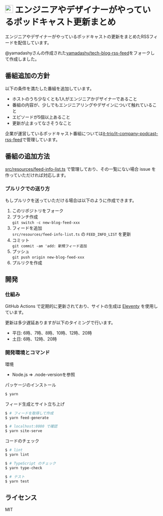 # <img src="src/site/images/icon-transparent.png" height=26> エンジニアやデザイナーがやっているポッドキャスト更新まとめ

エンジニアやデザイナーがやっているポッドキャストの更新をまとめたRSSフィードを配信しています。

@yamadashyさんの作成された[yamadashy/tech-blog-rss-feed](https://yamadashy.github.io/tech-blog-rss-feed/)をフォークして作成しました。


## 番組追加の方針

以下の条件を満たした番組を追加しています。

- ホストのうち少なくとも1人がエンジニアかデザイナーであること
- 番組の内容が、少しでもエンジニアリングやデザインについて触れていること
- エピソードが5個以上あること
- 更新が止まってなさそうなこと

企業が運営しているポッドキャスト番組については[it-trio/it-company-podcast-rss-feed](https://github.com/it-trio/it-company-podcast-rss-feed)で管理しています。

## 番組の追加方法
[src/resources/feed-info-list.ts](https://github.com/it-trio/engineer-designer-podcast-rss/blob/main/src/resources/feed-info-list.ts) で管理しており、その一覧にない場合 issue を作っていただければ対応します。  

### プルリクでの送り方
もしプルリクを送っていただける場合は以下のように作成できます。

1. このリポジトリをフォーク
2. ブランチ作成  
   `git switch -c new-blog-feed-xxx`
3. フィードを追加  
   `src/resources/feed-info-list.ts` の `FEED_INFO_LIST` を更新
4. コミット  
   `git commit -am 'add: 新規フィード追加`
5. プッシュ  
   `git push origin new-blog-feed-xxx`
6. プルリクを作成

## 開発

### 仕組み
GitHub Actions で定期的に更新されており、サイトの生成は [Eleventy](https://www.11ty.dev/) を使用しています。

更新は多少遅延ありますが以下のタイミングで行います。
- 平日: 6時、7時、8時、10時、12時、20時
- 土日: 6時、12時、20時

### 開発環境とコマンド
環境
- Node.js => .node-versionを参照

パッケージのインストール
```bash
$ yarn
```

フィード生成とサイト立ち上げ
```bash
$ # フィードを取得して作成
$ yarn feed-generate

$ # localhost:8080 で確認
$ yarn site-serve
```

コードのチェック
```bash
$ # lint
$ yarn lint

$ # TypeScript のチェック
$ yarn type-check

$ # テスト
$ yarn test
```

## ライセンス
MIT
